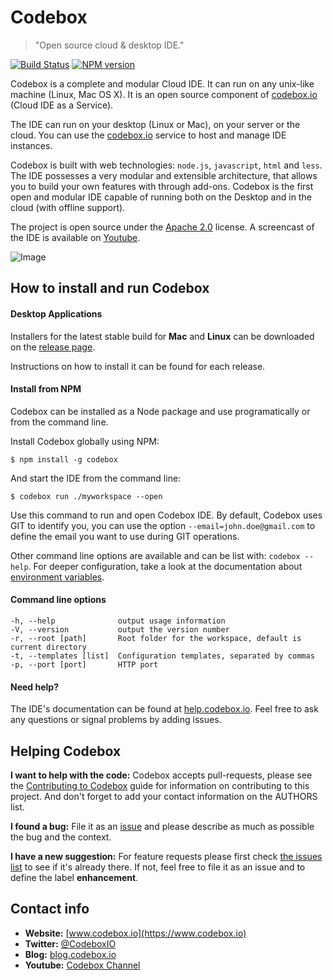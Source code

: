 # Codebox
> "Open source cloud & desktop IDE."

[![Build Status](https://travis-ci.org/CodeboxIDE/codebox.png?branch=master)](https://travis-ci.org/CodeboxIDE/codebox)
[![NPM version](https://badge.fury.io/js/codebox.svg)](http://badge.fury.io/js/codebox)

Codebox is a complete and modular Cloud IDE. It can run on any unix-like machine (Linux, Mac OS X). It is an open source component of [codebox.io](https://www.codebox.io) (Cloud IDE as a Service).

The IDE can run on your desktop (Linux or Mac), on your server or the cloud. You can use the [codebox.io](https://www.codebox.io) service to host and manage IDE instances.

Codebox is built with web technologies: `node.js`, `javascript`, `html` and `less`. The IDE possesses a very modular and extensible architecture, that allows you to build your own features with through add-ons. Codebox is the first open and modular IDE capable of running both on the Desktop and in the cloud (with offline support).

The project is open source under the [Apache 2.0](https://github.com/FriendCode/codebox/blob/master/LICENSE) license.
A screencast of the IDE is available on [Youtube](https://www.youtube.com/watch?v=xvPEngyXA2A).

![Image](https://raw.github.com/FriendCode/codebox/master/screenshot.png)

## How to install and run Codebox

#### Desktop Applications

Installers for the latest stable build for **Mac** and **Linux** can be downloaded on the [release page](https://github.com/FriendCode/codebox/releases).

Instructions on how to install it can be found for each release.

#### Install from NPM

Codebox can be installed as a Node package and use programatically or from the command line.

Install Codebox globally using NPM:
```
$ npm install -g codebox
```

And start the IDE from the command line:
```
$ codebox run ./myworkspace --open
```

Use this command to run and open Codebox IDE. By default, Codebox uses GIT to identify you, you can use the option ```--email=john.doe@gmail.com``` to define the email you want to use during GIT operations.

Other command line options are available and can be list with: ```codebox --help```. For deeper configuration, take a look at the documentation about [environment variables](http://help.codebox.io/ide/env.html).

#### Command line options

```
-h, --help              output usage information
-V, --version           output the version number
-r, --root [path]       Root folder for the workspace, default is current directory
-t, --templates [list]  Configuration templates, separated by commas
-p, --port [port]       HTTP port
```

#### Need help?

The IDE's documentation can be found at [help.codebox.io](http://help.codebox.io). Feel free to ask any questions or signal problems by adding issues.

## Helping Codebox

**I want to help with the code:** Codebox accepts pull-requests, please see the [Contributing to Codebox](https://github.com/FriendCode/codebox/blob/master/CONTRIBUTING.md) guide for information on contributing to this project. And don't forget to add your contact information on the AUTHORS list.

**I found a bug:** File it as an [issue](https://github.com/FriendCode/codebox/issues) and please describe as much as possible the bug and the context.

**I have a new suggestion:** For feature requests please first check [the issues list](https://github.com/FriendCode/codebox/issues) to see if it's already there. If not, feel free to file it as an issue and to define the label **enhancement**.

## Contact info

* **Website:** [www.codebox.io](https://www.codebox.io)
* **Twitter:** [@CodeboxIO](https://twitter.com/CodeboxIO)
* **Blog:** [blog.codebox.io](http://blog.codebox.io)
* **Youtube:** [Codebox Channel](http://www.youtube.com/channel/UCWocQwS2VmDS3Ej0LQYWVIw)


